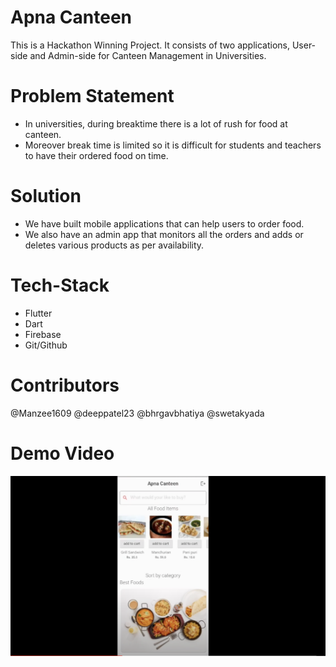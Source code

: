 # Apna Canteen

This is a Hackathon Winning Project. It consists of two applications, User-side and Admin-side for Canteen Management in Universities.

# Problem Statement

* In universities, during breaktime there is a lot of rush for food at canteen. 
* Moreover break time is limited so it is difficult for students and teachers to have their ordered food on time.

# Solution 
* We have built mobile applications that can help users to order food.
* We also have an admin app that monitors all the orders and adds or deletes various products as per availability.
           
# Tech-Stack

* Flutter
* Dart
* Firebase
* Git/Github

# Contributors

@Manzee1609
@deeppatel23
@bhrgavbhatiya
@swetakyada
           
# Demo Video
[![Watch the video](https://github.com/deeppatel23/DSCWOW-CANTEEN_MANAGEMENT/blob/main/Screenshot%202020-12-25%20at%2012.20.53%20PM.png)](https://youtu.be/I7wPQPE1WHw)

                    
